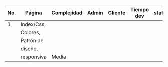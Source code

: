 | No.        | Página     | Complejidad | Admin | Cliente | Tiempo dev | status | fecha/ini | fecha/term | asign | prueba |
| ---------- | ---------- | ----------  | ----- | ------- | ---------- | ------ | --------- | ---------- | ----- | ------ |
| 1          | Index/Css, |             |             
|            | Colores,   |
|	     | Patrón de  |
|            | diseño,    |
|            | responsiva | Media
